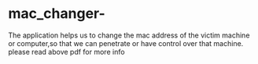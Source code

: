 # mac_changer-
The application helps us to change the mac address of the victim machine or computer,so that we can penetrate or have control over that machine.
please read above pdf for more info 

